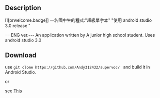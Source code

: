 ## Description
[![prwelcome.badge]]
一名國中生的程式:"超級單字本"
"使用 android studio 3.0 release "

---ENG ver.---
An application written by A junior high school student.
Uses android studio 3.0

## Download

use `git clone https://github.com/Andy312432/supervoc/ `
and build it in Android Studio.

or 

see [This](https://www.google.com/search?sxsrf=ALeKk03LVfl6_llZBfaVlvIzCAPcyeqGyA%3A1594657157242&ei=hYkMX_6xDqSUmAWlzLyYBw&q=git+android+studio+tutorial&oq=git+android+studio&gs_lcp=CgZwc3ktYWIQARgBMgQIABBDMgUIABDLATIFCAAQywEyBQgAEMsBMgUIABDLATICCAAyBQgAEMsBMgQIABAeMgQIABAeMgQIABAeUABYAGD-HmgBcAB4AIABTogBTpIBATGYAQCqAQdnd3Mtd2l6&sclient=psy-ab)
